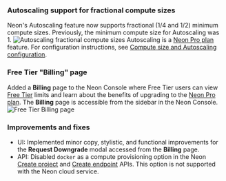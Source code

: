 ### Autoscaling support for fractional compute sizes

Neon's Autoscaling feature now supports fractional (1/4 and 1/2) minimum compute sizes. Previously, the minimum compute size for Autoscaling was 1.
  ![Autoscaling fractional compute sizes](/docs/relnotes/fractional_compute_sizes.png)
  Autoscaling is a [Neon Pro plan](/docs/introduction/pro-plan) feature. For configuration instructions, see [Compute size and Autoscaling configuration](/docs/manage/endpoints#compute-size-and-autoscaling-configuration).

### Free Tier "Billing" page

Added a **Billing** page to the Neon Console where Free Tier users can view [Free Tier](/docs/introduction/free-tier) limits and learn about the benefits of upgrading to the [Neon Pro plan](/docs/introduction/pro-plan). The **Billing** page is accessible from the sidebar in the Neon Console.
  ![Free Tier Billing page](/docs/relnotes/free_tier_billing.png)

### Improvements and fixes

- UI: Implemented minor copy, stylistic, and functional improvements for the **Request Downgrade** modal accessed from the **Billing** page.
- API: Disabled `docker` as a compute provisioning option in the Neon [Create project](https://api-docs.neon.tech/reference/createproject) and [Create endpoint](https://api-docs.neon.tech/reference/createprojectendpoint) APIs. This option is not supported with the Neon cloud service.
